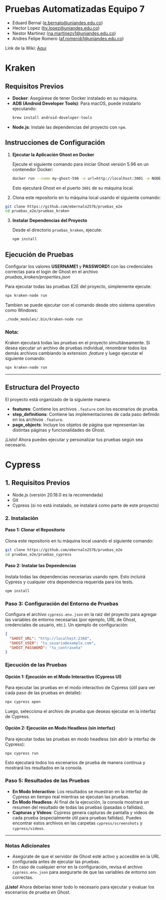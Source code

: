 # Pruebas Automatizadas Equipo 7

- Eduard Bernal (e.bernalo@uniandes.edu.co)
- Hector Lopez (hv.lopez@uniandes.edu.co)
- Nestor Martinez (na.martinezv1@uniandes.edu.co)
- Andres Felipe Romero (af.romerob1@uniandes.edu.co)

Link de la Wiki: [Aqui](https://github.com/ebernalo2576/pruebas_e2e/wiki)

# Kraken
## Requisitos Previos

- **Docker**: Asegúrese de tener Docker instalado en su máquina.
- **ADB (Android Developer Tools)**: Para macOS, puede instalarlo ejecutando:
  ```bash
  brew install android-developer-tools
  ```
- **Node.js**: Instale las dependencias del proyecto con `npm`.

## Instrucciones de Configuración

1. **Ejecutar la Aplicación Ghost en Docker**

   Ejecute el siguiente comando para iniciar Ghost versión 5.96 en un contenedor Docker:
   ```bash
   docker run --name my-ghost-596 -e url=http://localhost:3001 -e NODE_ENV=development -p 3001:2368 ghost:5.96
   ```

   Esto ejecutará Ghost en el puerto `3001` de su máquina local.

2. Clona este repositorio en tu máquina local usando el siguiente comando:

  ```bash
  git clone https://github.com/ebernalo2576/pruebas_e2e
  cd pruebas_e2e/pruebas_kraken
  ```

3. **Instalar Dependencias del Proyecto**

   Desde el directorio `pruebas_kraken`, ejecute:
   ```bash
   npm install
   ```

## Ejecución de Pruebas

Configurar los valores **USERNAME1** y **PASSWORD1** con las credenciales correctas para el login de Ghost en el archivo *pruebas_kraken/properties.json*


Para ejecutar todas las pruebas E2E del proyecto, simplemente ejecute:
```bash
npx kraken-node run
```


Tambien se puede ejecutar con el comando desde otro sistema operativo como Windows:
```bash
./node_modules/.bin/kraken-node run
```

### Nota:
Kraken ejecutará todas las pruebas en el proyecto simultáneamente. Si desea ejecutar un archivo de pruebas individual, renombrar todos los demás archivos cambiando la extension *.feature* y luego ejecutar el siguiente comando:

```bash
npx kraken-node run
```

---

## Estructura del Proyecto

El proyecto está organizado de la siguiente manera:
- **features**: Contiene los archivos `.feature` con los escenarios de prueba.
- **step_definitions**: Contiene las implementaciones de cada paso definido en los archivos `.feature`.
- **page_objects**: Incluye los objetos de página que representan las distintas páginas y funcionalidades de Ghost.

¡Listo! Ahora puedes ejecutar y personalizar tus pruebas según sea necesario.

# Cypress
## 1. Requisitos Previos

   - Node.js (versión 20.18.0 es la recomendada)
   - Git
   - Cypress (si no está instalado, se instalará como parte de este proyecto)


### 2. Instalación


#### Paso 1: Clonar el Repositorio
Clona este repositorio en tu máquina local usando el siguiente comando:

```bash
git clone https://github.com/ebernalo2576/pruebas_e2e
cd pruebas_e2e/pruebas_cypress
```

#### Paso 2: Instalar las Dependencias
Instala todas las dependencias necesarias usando npm. Esto incluirá Cypress y cualquier otra dependencia requerida para los tests.

```bash
npm install
```

### Paso 3: Configuración del Entorno de Pruebas

Configura el archivo `cypress.env.json` en la raíz del proyecto para agregar las variables de entorno necesarias (por ejemplo, URL de Ghost, credenciales de usuario, etc.). Un ejemplo de configuración:

```json
{
  "GHOST_URL": "http://localhost:2368",
  "GHOST_USER": "tu_usuario@example.com",
  "GHOST_PASSWORD": "tu_contraseña"
}
```

### Ejecución de las Pruebas

#### Opción 1: Ejecución en el Modo Interactivo (Cypress UI)

Para ejecutar las pruebas en el modo interactivo de Cypress (útil para ver cada paso de las pruebas en detalle):

```bash
npx cypress open
```

Luego, selecciona el archivo de prueba que deseas ejecutar en la interfaz de Cypress.

#### Opción 2: Ejecución en Modo Headless (sin interfaz)

Para ejecutar todas las pruebas en modo headless (sin abrir la interfaz de Cypress):

```bash
npx cypress run
```

Esto ejecutará todos los escenarios de prueba de manera continua y mostrará los resultados en la consola.

### Paso 5: Resultados de las Pruebas

- **En Modo Interactivo**: Los resultados se muestran en la interfaz de Cypress en tiempo real mientras se ejecutan las pruebas.
- **En Modo Headless**: Al final de la ejecución, la consola mostrará un resumen del resultado de todas las pruebas (pasadas o fallidas).
- **Capturas y Videos**: Cypress genera capturas de pantalla y videos de cada prueba (especialmente útil para pruebas fallidas). Puedes encontrar estos archivos en las carpetas `cypress/screenshots` y `cypress/videos`.

***

### Notas Adicionales

- Asegúrate de que el servidor de Ghost esté activo y accesible en la URL configurada antes de ejecutar las pruebas.
- En caso de cualquier error en la configuración, revisa el archivo `cypress.env.json` para asegurarte de que las variables de entorno son correctas.

**¡Listo!** Ahora deberías tener todo lo necesario para ejecutar y evaluar los escenarios de prueba en Ghost.
